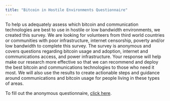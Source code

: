 ```yaml
---
title: "Bitcoin in Hostile Environments Questionnaire"
---
```


To help us adequately assess which bitcoin and communication technologies are best to use in hostile or low bandwidth environments, we created this survey. We are looking for volunteers from third world countries or communities with poor infrastructure, internet censorship, poverty and/or low bandwidth to complete this survey. The survey is anonymous and covers questions regarding bitcoin usage and adoption, internet and communications access, and power infrastructure. Your response will help make our research more effective so that we can recommend and deploy the best bitcoin and communications technologies to those who need it most. We will also use the results to create actionable steps and guidance around communications and bitcoin usage for people living in these types of areas.

To fill out the anonymous questionnaire, [click here](https://cryptpad.fr/form/#/2/form/view/lv7VEOuagTz7oA3dEQ2xqITi31cBNB1TiGSXGb7jaQU/).
